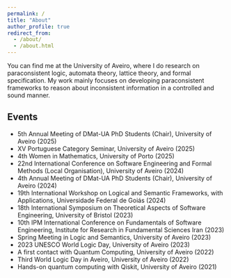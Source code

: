 ```yaml
---
permalink: /
title: "About"
author_profile: true
redirect_from: 
  - /about/
  - /about.html
---
```


You can find me at the University of Aveiro, where I do research on paraconsistent logic, automata theory, lattice theory, and formal specification. My work mainly focuses on developing paraconsistent frameworks to reason about inconsistent information in a controlled and sound manner.

Events
------
- 5th Annual Meeting of DMat-UA PhD Students (Chair), University of Aveiro (2025)
- XV Portuguese Category Seminar, University of Aveiro (2025)
- 4th Women in Mathematics, University of Porto (2025)
- 22nd International Conference on Software Engineering and Formal Methods (Local Organisation), University of Aveiro (2024)
- 4th Annual Meeting of DMat-UA PhD Students (Chair), University of Aveiro (2024)
- 19th International Workshop on Logical and Semantic Frameworks, with Applications, Universidade Federal de Goiás (2024)
- 18th International Symposium on Theoretical Aspects of Software Engineering, University of Bristol (2023)
- 10th IPM International Conference on Fundamentals of Software Engineering, Institute for Research in Fundamental Sciences Iran (2023)
- Spring Meeting in Logic and Semantics, University of Aveiro (2023)
- 2023 UNESCO World Logic Day, University of Aveiro (2023)
- A first contact with Quantum Computing, University of Aveiro (2022)
- Third World Logic Day in Aveiro, University of Aveiro (2022)
- Hands-on quantum computing with Qiskit, University of Aveiro (2021)




<!---
I'm a PhD candidate in the Mathematics Department at the University of Aveiro supported by an FCT scholarship. I graduated in Mathematics from the University of Porto in 2020 and completed an MSc in Mathematics and Applications at the University of Aveiro in 2023, with a thesis titled "Towards a Specification Theory for Paraconsistent Transition Systems" [(available here)](https://ria.ua.pt/bitstream/10773/40670/1/Documento_Juliana_Cunha.pdf). My research interests include paraconsistent logics, automata theory, lattice theory, and formal specification. My work mainly focuses on building paraconsistent frameworks to reason about inconsistent information in a controlled and sound manner.

For my updated curriculum, please visit my [CiênciaVitae](https://www.cienciavitae.pt/en/9D1E-9BD4-3F9E).


Education
------
- PhD in Mathematics, University of Aveiro (2023-2029)
- Msc in Mathematics and Applications, University of Aveiro (2020-2023)
- Bachelors in Mathematics, FCUP, University of Porto (2017-2020)

Projects and Grants
------
- PhD Grant by [FCT](https://www.fct.pt/) (2025-2029)
- Collaborator in [Ibex](https://lmf.di.uminho.pt//Ibex/)- Quantitative methods for cyber-physical programming (2023-2025)
- PhD Grant by [PRR- Plano de Recuperação e Resiliência](https://recuperarportugal.gov.pt/) (2023-2024)

Events
------
- 4th Women in Mathematics, University of Porto (2025)
- 22nd International Conference on Software Engineering and Formal Methods (Local Organisation), University of Aveiro (2024)
- 2024 Annual Meeting of Mathematics Department PhD Students (Chair), University of Aveiro (2024)
- 19th International Workshop on Logical and Semantic Frameworks, with Applications, Universidade Federal de Goiás (2024)
- 18th International Symposium on Theoretical Aspects of Software Engineering, University of Bristol (2023)
- 10th IPM International Conference on Fundamentals of Software Engineering, Institute for Research in Fundamental Sciences Iran (2023)
- Spring Meeting in Logic and Semantics, University of Aveiro (2023)
- 2023 UNESCO World Logic Day, University of Aveiro (2023)
- A first contact with Quantum Computing, University of Aveiro (2022)
- Third World Logic Day in Aveiro, University of Aveiro (2022)
- Hands-on quantum computing with Qiskit, University of Aveiro (2021)


-->
